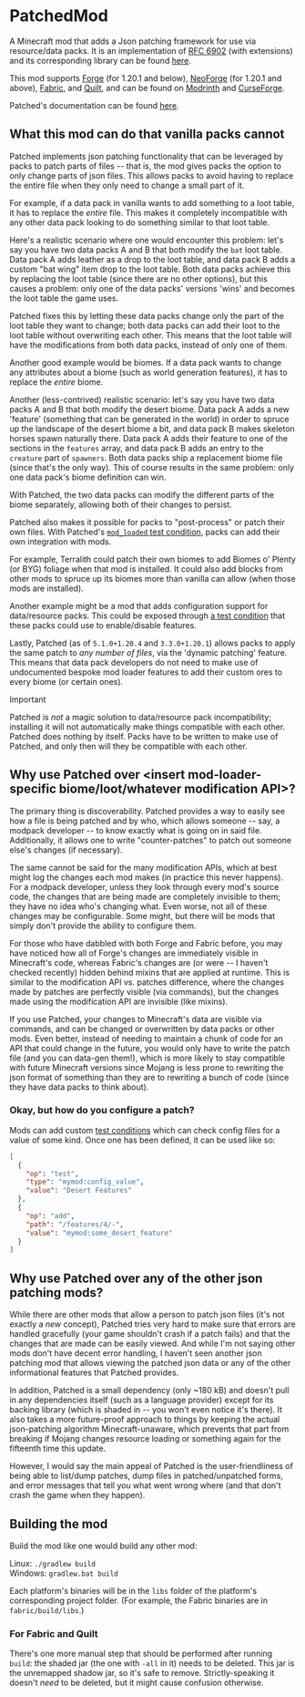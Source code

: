 # PatchedMod

A Minecraft mod that adds a Json patching framework for use via resource/data packs.
It is an implementation of [RFC 6902](https://datatracker.ietf.org/doc/html/rfc6902) (with extensions) and its corresponding library can be found [here](https://github.com/EnderTurret/Patched).

This mod supports [Forge](https://minecraftforge.net) (for 1.20.1 and below), [NeoForge](https://neoforged.net) (for 1.20.1 and above), [Fabric](https://fabricmc.net), and [Quilt](https://quiltmc.org/en),
and can be found on [Modrinth](https://modrinth.com/mod/patched) and [CurseForge](https://www.curseforge.com/minecraft/mc-mods/patched).

Patched's documentation can be found [here](docs/index.md).

## What this mod can do that vanilla packs cannot

Patched implements json patching functionality that can be leveraged by packs to patch parts of files -- that is, the mod gives packs the option to only change parts of json files.
This allows packs to avoid having to replace the entire file when they only need to change a small part of it.

For example, if a data pack in vanilla wants to add something to a loot table, it has to replace the *entire* file.
This makes it completely incompatible with any other data pack looking to do something similar to that loot table.

Here's a realistic scenario where one would encounter this problem: let's say you have two data packs A and B that both modify the `bat` loot table.
Data pack A adds leather as a drop to the loot table, and data pack B adds a custom "bat wing" item drop to the loot table.
Both data packs achieve this by replacing the loot table (since there are no other options), but this causes a problem: only one of the data packs' versions 'wins' and becomes the loot table the game uses.

Patched fixes this by letting these data packs change only the part of the loot table they want to change; both data packs can add their loot to the loot table without overwriting each other.
This means that the loot table will have the modifications from both data packs, instead of only one of them.

Another good example would be biomes.
If a data pack wants to change any attributes about a biome (such as world generation features), it has to replace the *entire* biome.

Another (less-contrived) realistic scenario: let's say you have two data packs A and B that both modify the desert biome.
Data pack A adds a new 'feature' (something that can be generated in the world) in order to spruce up the landscape of the desert biome a bit, and data pack B makes skeleton horses spawn naturally there.
Data pack A adds their feature to one of the sections in the `features` array, and data pack B adds an entry to the `creature` part of `spawners`.
Both data packs ship a replacement biome file (since that's the only way).
This of course results in the same problem: only one data pack's biome definition can win.

With Patched, the two data packs can modify the different parts of the biome separately, allowing both of their changes to persist.

Patched also makes it possible for packs to "post-process" or patch their own files.
With Patched's [`mod_loaded` test condition](docs/extensions.md#patchedmod_loaded), packs can add their own integration with mods.

For example, Terralith could patch their own biomes to add Biomes o' Plenty (or BYG) foliage when that mod is installed.
It could also add blocks from other mods to spruce up its biomes more than vanilla can allow (when those mods are installed).

Another example might be a mod that adds configuration support for data/resource packs.
This could be exposed through [a test condition](docs/api.md#custom-test-registration) that these packs could use to enable/disable features.

Lastly, Patched (as of `5.1.0+1.20.4` and `3.3.0+1.20.1`) allows packs to apply the same patch to *any number of files*, via the 'dynamic patching' feature.
This means that data pack developers do not need to make use of undocumented bespoke mod loader features to add their custom ores to every biome (or certain ones).

> [!IMPORTANT]
> Patched is *not* a magic solution to data/resource pack incompatibility; installing it will not automatically make things compatible with each other.
> Patched does nothing by itself. Packs have to be written to make use of Patched, and only then will they be compatible with each other.

## Why use Patched over <insert mod-loader-specific biome/loot/whatever modification API>?

The primary thing is discoverability.
Patched provides a way to easily see how a file is being patched and by who, which allows someone -- say, a modpack developer -- to know exactly what is going on in said file.
Additionally, it allows one to write "counter-patches" to patch out someone else's changes (if necessary).

The same cannot be said for the many modification APIs, which at best might log the changes each mod makes (in practice this never happens).
For a modpack developer, unless they look through every mod's source code, the changes that are being made are completely invisible to them; they have no idea who's changing what.
Even worse, not all of these changes may be configurable. Some might, but there will be mods that simply don't provide the ability to configure them.

For those who have dabbled with both Forge and Fabric before, you may have noticed how all of Forge's changes are immediately visible in Minecraft's code, whereas Fabric's changes are (or were -- I haven't checked recently) hidden behind mixins that are applied at runtime.
This is similar to the modification API vs. patches difference, where the changes made by patches are perfectly visible (via commands), but the changes made using the modification API are invisible (like mixins).

If you use Patched, your changes to Minecraft's data are visible via commands, and can be changed or overwritten by data packs or other mods.
Even better, instead of needing to maintain a chunk of code for an API that could change in the future, you would only have to write the patch file (and you can data-gen them!),
which is more likely to stay compatible with future Minecraft versions since Mojang is less prone to rewriting the json format of something than they are to rewriting a bunch of code (since they have data packs to think about).

### Okay, but how do you configure a patch?

Mods can add custom [test conditions](docs/api.md#custom-test-registration) which can check config files for a value of some kind.
Once one has been defined, it can be used like so:

```json
[
  {
    "op": "test",
    "type": "mymod:config_value",
    "value": "Desert Features"
  },
  {
    "op": "add",
    "path": "/features/4/-",
    "value": "mymod:some_desert_feature"
  }
]
```

## Why use Patched over any of the other json patching mods?

While there are other mods that allow a person to patch json files (it's not exactly a *new* concept),
Patched tries very hard to make sure that errors are handled gracefully (your game shouldn't crash if a patch fails) and that the changes that are made can be easily viewed.
And while I'm not saying other mods don't have decent error handling, I haven't seen another json patching mod that allows viewing the patched json data or any of the other informational features that Patched provides.

In addition, Patched is a small dependency (only ~180 kB) and doesn't pull in any dependencies itself (such as a language provider) except for its backing library (which is shaded in -- you won't even notice it's there).
It also takes a more future-proof approach to things by keeping the actual json-patching algorithm Minecraft-unaware, which prevents that part from breaking if Mojang changes resource loading or something again for the fifteenth time this update.

However, I would say the main appeal of Patched is the user-friendliness of being able to list/dump patches, dump files in patched/unpatched forms, and error messages that tell you what went wrong where (and that don't crash the game when they happen).

## Building the mod

Build the mod like one would build any other mod:

Linux: `./gradlew build`<br>
Windows: `gradlew.bat build`

Each platform's binaries will be in the `libs` folder of the platform's corresponding project folder.
(For example, the Fabric binaries are in `fabric/build/libs`.)

### For Fabric and Quilt

There's one more manual step that should be performed after running `build`: the shaded jar (the one with `-all` in it) needs to be deleted.
This jar is the unremapped shadow jar, so it's safe to remove.
Strictly-speaking it doesn't *need* to be deleted, but it might cause confusion otherwise.